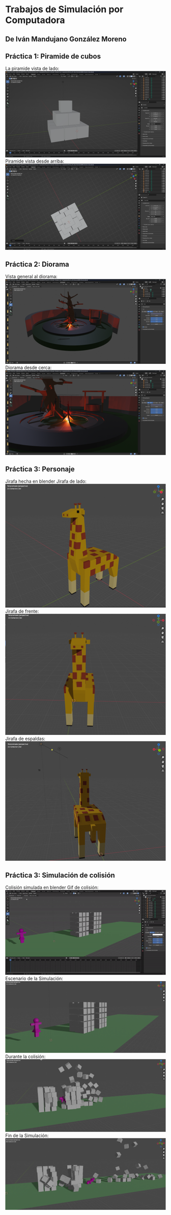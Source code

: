 ﻿# Trabajos de Simulación por Computadora
## De Iván Mandujano González Moreno
## **Práctica 1: Piramide de cubos**
La piramide vista de lado:
![La piramide vista de lado](Practica_01_Cubo_Piramide/GMIM_Piramide_Cubos1.png)
Piramide vista desde arriba:
![Piramide vista desde arriba](Practica_01_Cubo_Piramide/GMIM_Piramide_Cubos2.png)
## **Práctica 2: Diorama**
Vista general al diorama:
![La piramide vista de lado](Practica_02_Diorama/Diorama1.png)
Diorama desde cerca:
![Piramide vista desde arriba](Practica_02_Diorama/Diorama2.png)
## **Práctica 3: Personaje**
Jirafa hecha en blender
Jirafa de lado:
![Jirafa1](Practica_03_Personaje/Jirafa01.png)
Jirafa de frente:
![Jirafa2](Practica_03_Personaje/Jirafa03.png)
Jirafa de espaldas:
![Jirafa3](Practica_03_Personaje/Jirafa04.png)
## **Práctica 3: Simulación de colisión**
Colisión simulada en blender
Gif de colisión:
![GIF](Practica_04_Simulacion_Colision/ColisionClip.gif)
Escenario de la Simulación:
![escenario](Practica_04_Simulacion_Colision/Colision01.png)
Durante la colisión:
![durante](Practica_04_Simulacion_Colision/Colision03.png)
Fin de la Simulación:
![durante](Practica_04_Simulacion_Colision/Colision04.png)